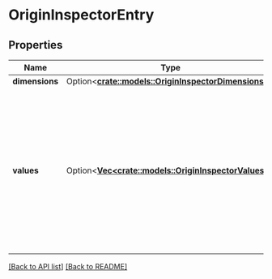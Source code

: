 # OriginInspectorEntry

## Properties

Name | Type | Description | Notes
------------ | ------------- | ------------- | -------------
**dimensions** | Option<[**crate::models::OriginInspectorDimensions**](OriginInspectorDimensions.md)> |  | 
**values** | Option<[**Vec&lt;crate::models::OriginInspectorValues&gt;**](OriginInspectorValues.md)> | An array of values representing the metric values at each point in time. Note that this dataset is sparse: only the keys with non-zero values will be included in the record.  | 

[[Back to API list]](../README.md#documentation-for-api-endpoints) [[Back to README]](../README.md)


